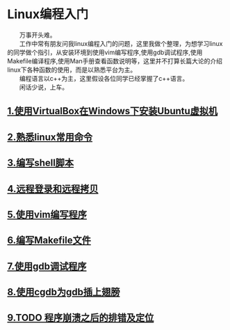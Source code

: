
# Linux编程入门

&ensp;&ensp;&ensp;&ensp;万事开头难。  
&ensp;&ensp;&ensp;&ensp;工作中常有朋友问我linux编程入门的问题，这里我做个整理，为想学习linux的同学做个指引，从安装环境到使用vim编写程序,使用gdb调试程序,使用Makefile编译程序,使用Man手册查看函数说明等，这里并不打算长篇大论的介绍linux下各种函数的使用，而是以熟悉平台为主。  
&ensp;&ensp;&ensp;&ensp;编程语言以c++为主，这里假设各位同学已经掌握了c++语言。  
&ensp;&ensp;&ensp;&ensp;闲话少说，上车。  

## [1.使用VirtualBox在Windows下安装Ubuntu虚拟机](https://github.com/tongpengfei/linux_tutorial/blob/master/chapter/chapter_1.md)
## [2.熟悉linux常用命令](https://github.com/tongpengfei/linux_tutorial/blob/master/chapter/chapter_2.md)
## [3.编写shell脚本](https://github.com/tongpengfei/linux_tutorial/blob/master/chapter/chapter_3.md)
## [4.远程登录和远程拷贝](https://github.com/tongpengfei/linux_tutorial/blob/master/chapter/chapter_4.md)
## [5.使用vim编写程序](https://github.com/tongpengfei/linux_tutorial/blob/master/chapter/chapter_5.md)
## [6.编写Makefile文件](https://github.com/tongpengfei/linux_tutorial/blob/master/chapter/chapter_6.md)
## [7.使用gdb调试程序](https://github.com/tongpengfei/linux_tutorial/blob/master/chapter/chapter_7.md)
## [8.使用cgdb为gdb插上翅膀](https://github.com/tongpengfei/linux_tutorial/blob/master/chapter/chapter_8.md)
## [9.TODO 程序崩溃之后的排错及定位](https://github.com/tongpengfei/linux_tutorial/blob/master/chapter/chapter_9.md)
